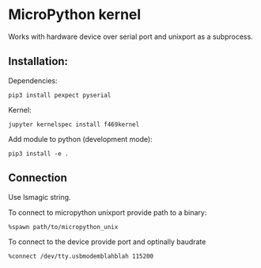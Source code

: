 # MicroPython kernel

Works with hardware device over serial port and unixport as a subprocess.

## Installation:

Dependencies:

```
pip3 install pexpect pyserial
```

Kernel:

```
jupyter kernelspec install f469kernel
```

Add module to python (development mode):

```
pip3 install -e .
```

## Connection

Use lsmagic string. 

To connect to micropython unixport provide path to a binary:

```
%spawn path/to/micropython_unix
```

To connect to the device provide port and optinally baudrate

```
%connect /dev/tty.usbmodemblahblah 115200
```
